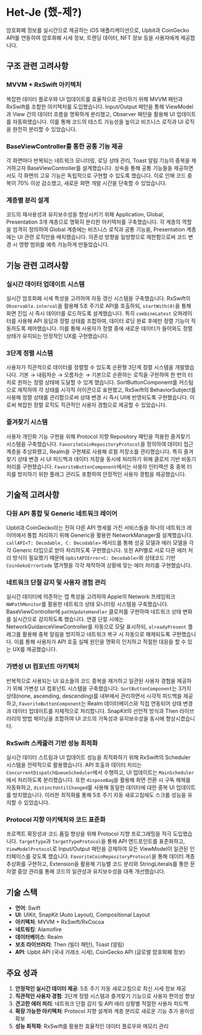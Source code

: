 # Het-Je (했-제?)
암호화폐 정보를 실시간으로 제공하는 iOS 애플리케이션으로, Upbit과 CoinGecko API를 연동하여 암호화폐 시세 정보, 트렌딩 데이터, NFT 정보 등을 사용자에게 제공합니다.

## 구조 관련 고려사항

### MVVM + RxSwift 아키텍처
복잡한 데이터 플로우와 UI 업데이트를 효율적으로 관리하기 위해 MVVM 패턴과 RxSwift를 조합한 아키텍처를 도입했습니다. Input/Output 패턴을 통해 ViewModel과 View 간의 데이터 흐름을 명확하게 분리했고, Observer 패턴을 활용해 UI 업데이트를 자동화했습니다. 이를 통해 코드의 테스트 가능성을 높이고 비즈니스 로직과 UI 로직을 완전히 분리할 수 있었습니다.

### BaseViewController를 통한 공통 기능 제공
각 화면마다 반복되는 네트워크 모니터링, 로딩 상태 관리, Toast 알림 기능의 중복을 제거하고자 BaseViewController를 설계했습니다. 상속을 통해 공통 기능들을 제공하면서도 각 화면의 고유 기능은 독립적으로 구현할 수 있도록 했습니다. 이로 인해 코드 중복이 70% 이상 감소했고, 새로운 화면 개발 시간을 단축할 수 있었습니다.

### 계층별 분리 설계
코드의 재사용성과 유지보수성을 향상시키기 위해 Application, Global, Presentation 3개 계층으로 명확히 분리한 아키텍처를 구축했습니다. 각 계층의 역할을 엄격히 정의하여 Global 계층에는 비즈니스 로직과 공통 기능을, Presentation 계층에는 UI 관련 로직만을 배치했습니다. 의존성 방향을 일방향으로 제한함으로써 코드 변경 시 영향 범위를 예측 가능하게 만들었습니다.

## 기능 관련 고려사항

### 실시간 데이터 업데이트 시스템
실시간 암호화폐 시세 특성을 고려하여 자동 갱신 시스템을 구축했습니다. RxSwift의 `Observable.interval`을 활용해 5초 주기로 API를 호출하되, `startWith(0)`을 통해 화면 진입 시 즉시 데이터를 로드하도록 설계했습니다. 특히 `combineLatest` 오퍼레이터를 사용해 API 응답과 정렬 상태를 조합하여, 데이터 로딩 완료 후에만 정렬 기능이 작동하도록 제어했습니다. 이를 통해 사용자가 정렬 중에 새로운 데이터가 들어와도 정렬 상태가 유지되는 안정적인 UX를 구현했습니다.

### 3단계 정렬 시스템
사용자가 직관적으로 데이터를 정렬할 수 있도록 순환형 3단계 정렬 시스템을 개발했습니다. 기본 → 내림차순 → 오름차순 → 기본으로 순환하는 로직을 구현하여 한 번의 터치로 원하는 정렬 상태에 도달할 수 있게 했습니다. SortButtonComponent를 커스텀으로 제작하여 각 상태를 시각적 아이콘으로 표현했고, RxSwift의 BehaviorSubject를 사용해 정렬 상태를 관리함으로써 상태 변경 시 즉시 UI에 반영되도록 구현했습니다. 이로써 복잡한 정렬 로직도 직관적인 사용자 경험으로 제공할 수 있었습니다.

### 즐겨찾기 시스템
사용자 개인화 기능 구현을 위해 Protocol 지향 Repository 패턴을 적용한 즐겨찾기 시스템을 구축했습니다. `FavoriteCoinRepositoryProtocol`을 정의하여 데이터 접근 계층을 추상화했고, Realm을 구현체로 사용해 로컬 저장소를 관리했습니다. 특히 즐겨찾기 상태 변경 시 UI 피드백과 데이터 저장을 동시에 처리하기 위해 클로저 기반 비동기 처리를 구현했습니다. `FavoriteButtonComponent`에서는 사용자 인터랙션 중 중복 터치를 방지하기 위한 플래그 관리도 포함하여 안정적인 사용자 경험을 제공했습니다.


## 기술적 고려사항

### 다원 API 통합 및 Generic 네트워크 레이어
Upbit과 CoinGecko라는 전혀 다른 API 명세를 가진 서비스들을 하나의 네트워크 레이어에서 통합 처리하기 위해 Generic을 활용한 NetworkManager를 설계했습니다. `callAPI<T: Decodable, C: Decodable>` 메서드를 통해 성공 모델과 에러 모델을 각각 Generic 타입으로 받아 처리하도록 구현했습니다. 또한 API별로 서로 다른 에러 처리 방식이 필요했기 때문에 `UpbitAPIError<C: Decodable>`와 상태코드 기반 `CoinGekoErrorCode` 열거형을 각각 제작하여 상황에 맞는 에러 처리를 구현했습니다.

### 네트워크 단절 감지 및 사용자 경험 관리
실시간 데이터에 의존하는 앱 특성을 고려하여 Apple의 Network 프레임워크 `NWPathMonitor`를 활용한 네트워크 상태 모니터링 시스템을 구축했습니다. BaseViewController에 `pathUpdateHandler` 클로저를 구현하여 네트워크 상태 변화를 실시간으로 감지하도록 했습니다. 연결 단절 시에는 NetworkGuidanceViewController를 자동으로 모달 표시하되, `alreadyPresent` 플래그를 활용해 중복 알림을 방지하고 네트워크 복구 시 자동으로 해제되도록 구현했습니다. 이를 통해 사용자가 API 호출 실패 원인을 명확히 인지하고 적절한 대응을 할 수 있는 UX를 제공했습니다.


### 가변성 UI 컴포넌트 아키텍처
반복적으로 사용되는 UI 요소들의 코드 중복을 제거하고 일관된 사용자 경험을 제공하기 위해 가변성 UI 컴포넌트 시스템을 구축했습니다. `SortButtonComponent`는 3가지 상태(none, ascending, descending)를 내부에서 관리하면서 시각적 피드백을 제공하고, `FavoriteButtonComponent`는 Realm 데이터베이스와 직접 연동되어 상태 변경과 데이터 업데이트를 자체적으로 처리합니다. SnapKit의 선언적 방식과 Then 라이브러리의 방법 체이닝을 조합하여 UI 코드의 가독성과 유지보수성을 동시에 향상시켰습니다.

### RxSwift 스케줄러 기반 성능 최적화
실시간 데이터 스트림과 UI 업데이트 성능을 최적화하기 위해 RxSwift의 Scheduler 시스템을 전략적으로 활용했습니다. API 호출과 데이터 처리는 `ConcurrentDispatchQueueScheduler`에서 수행하고, UI 업데이트는 `MainScheduler`에서 처리하도록 분리했습니다. 또한 `disposeBag`을 활용해 화면 전환 시 구독 해제를 자동화하고, `distinctUntilChanged`를 사용해 동일한 데이터에 대한 중복 UI 업데이트를 방지했습니다. 이러한 최적화를 통해 5초 주기 자동 새로고침에도 스크롤 성능을 유지할 수 있었습니다.

### Protocol 지향 아키텍처와 코드 표준화
프로젝트 확장성과 코드 품질 향상을 위해 Protocol 지향 프로그래밍을 적극 도입했습니다. `TargetType`과 `TargetTypeProtocol`을 통해 API 엔드포인트를 표준화하고, `ViewModelProtocol`로 Input/Output 패턴을 강제하여 모든 ViewModel이 일관된 인터페이스를 갖도록 했습니다. `FavoriteCoinRepositoryProtocol`을 통해 데이터 계층 추상화를 구현하고, Extension을 활용해 기능별 코드 분리와 StringLiterals를 통한 문자열 중앙 관리를 통해 코드의 일관성과 유지보수성을 대폭 개선했습니다.

## 기술 스택

- **언어**: Swift
- **UI**: UIKit, SnapKit (Auto Layout), Compositional Layout
- **아키텍처**: MVVM + RxSwift/RxCocoa
- **네트워킹**: Alamofire
- **데이터베이스**: Realm
- **보조 라이브러리**: Then (빌더 패턴), Toast (알림)
- **API**: Upbit API (국내 거래소 시세), CoinGecko API (글로벌 암호화폐 정보)

## 주요 성과

1. **안정적인 실시간 데이터 제공**: 5초 주기 자동 새로고침으로 최신 시세 정보 제공
2. **직관적인 사용자 경험**: 3단계 정렬 시스템과 즐겨찾기 기능으로 사용자 편의성 향상
3. **견고한 에러 처리**: 네트워크 단절 감지 및 API 에러 상황별 적절한 사용자 피드백
4. **확장 가능한 아키텍처**: Protocol 지향 설계와 계층 분리로 새로운 기능 추가 용이성 확보
5. **성능 최적화**: RxSwift를 활용한 효율적인 데이터 플로우와 메모리 관리
